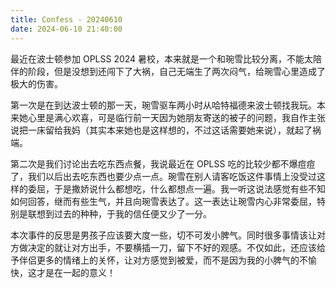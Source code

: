 ```yaml
---
title: Confess - 20240610
date: 2024-06-10 21:40:00
---
```


最近在波士顿参加 OPLSS 2024 暑校，本来就是一个和琬雪比较分离，不能太陪伴的阶段，但是没想到还闯下了大祸，自己无端生了两次闷气，给琬雪心里造成了极大的伤害。

第一次是在到达波士顿的那一天，琬雪驱车两小时从哈特福德来波士顿找我玩。本来她心里是满心欢喜，可是临行前一天因为她朋友寄送的被子的问题，我自作主张说把一床留给我妈（其实本来她也是这样想的，不过这话需要她来说），就起了祸端。

第二次是我们讨论出去吃东西点餐，我说最近在 OPLSS 吃的比较少都不爆痘痘了，我们以后出去吃东西也要少点一点。琬雪在别人请客吃饭这件事情上没受过这样的委屈，于是撒娇说什么都想吃，什么都想点一遍。我一听这说法感觉有些不知如何回答，继而有些生气，并且向琬雪表达了。这一表达让琬雪内心非常委屈，特别是联想到过去的种种，于我的信任便又少了一分。

本次事件的反思是男孩子应该要大度一些，切不可发小脾气。同时很多事情该让对方做决定的就让对方出手，不要横插一刀，留下不好的观感。不仅如此，还应该给予伴侣更多的情绪上的关怀，让对方感觉到被爱，而不是因为我的小脾气的不愉快，这才是在一起的意义！